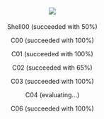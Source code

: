 <h1 align="center">
    <img src="https://readme-typing-svg.herokuapp.com/?font=Righteous&size=35&center=true&vCenter=true&width=500&height=70&duration=4000&lines=My+42+Piscine+progress!+👋;" />
</h1>

<div align="center">
 
Shell00 (succeeded with 50%)

C00 (succeeded with 100%)

C01 (succeeded with 100%)

C02 (succeeded with 65%)

C03 (succeeded with 100%)

C04 (evaluating...)

C06 (succeeded with 100%)

 </div>
